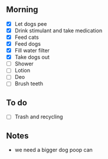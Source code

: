 

## Morning 
- [x] Let dogs pee
- [x] Drink stimulant and take medication
- [x] Feed cats
- [x] Feed dogs
- [x] Fill water filter
- [x] Take dogs out
- [ ] Shower
- [ ] Lotion
- [ ] Deo
- [ ] Brush teeth

## To do
- [ ] Trash and recycling

## Notes 
- we need a bigger dog poop can